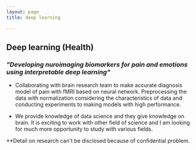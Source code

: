 ```yaml
---
layout: page
title: deep learning

---
```


## Deep learning (Health)

### _"Developing nuroimaging biomarkers for pain and emotions using interpretable deep learning"_

 *  Collaborating with brain research team to make accurate diagnosis model of pain with fMRI based on neural network. Preprocessing the data with normalization considering the characteristics of data and conducting experiments to making models with high performance.
 
 * We provide knowledge of data science and they give knowledge on brain. It is exciting to work with other field of science and I am looking for much more opportunity to study with various fields. 
 
 
 **Detail on research can't be disclosed because of confidential problem.
